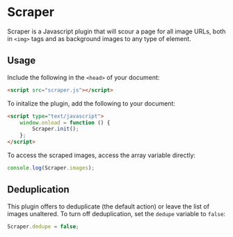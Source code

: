 # Scraper

Scraper is a Javascript plugin that will scour a page for all image URLs, both in `<img>` tags and as background images to any type of element.

## Usage

Include the following in the `<head>` of your document:

```html
<script src="scraper.js"></script>
```

To initalize the plugin, add the following to your document:

```html
<script type="text/javascript">
    window.onload = function () {
        Scraper.init();
    };
</script>
```

To access the scraped images, access the array variable directly:

```js
console.log(Scraper.images);
```

## Deduplication

This plugin offers to deduplicate (the default action) or leave the list of images unaltered. To turn off deduplication, set the `dedupe` variable to `false`:

```js
Scraper.dedupe = false;
```

